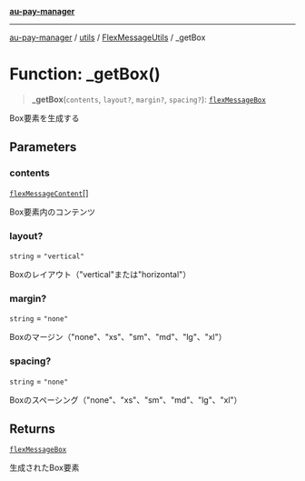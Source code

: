 [**au-pay-manager**](../../../../README.md)

***

[au-pay-manager](../../../../README.md) / [utils](../../../README.md) / [FlexMessageUtils](../README.md) / \_getBox

# Function: \_getBox()

> **\_getBox**(`contents`, `layout?`, `margin?`, `spacing?`): [`flexMessageBox`](../../../../interfaces/interfaces/flexMessageBox.md)

Box要素を生成する

## Parameters

### contents

[`flexMessageContent`](../../../../interfaces/interfaces/flexMessageContent.md)[]

Box要素内のコンテンツ

### layout?

`string` = `"vertical"`

Boxのレイアウト（"vertical"または"horizontal"）

### margin?

`string` = `"none"`

Boxのマージン（"none"、"xs"、"sm"、"md"、"lg"、"xl"）

### spacing?

`string` = `"none"`

Boxのスペーシング（"none"、"xs"、"sm"、"md"、"lg"、"xl"）

## Returns

[`flexMessageBox`](../../../../interfaces/interfaces/flexMessageBox.md)

生成されたBox要素
